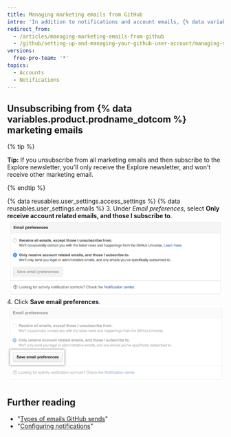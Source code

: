 ```yaml
---
title: Managing marketing emails from GitHub
intro: 'In addition to notifications and account emails, {% data variables.product.prodname_dotcom %} occasionally sends marketing emails with news and information about our products. If you unsubscribe from existing marketing emails, you won''t be included in future campaigns unless you change your {% data variables.product.prodname_dotcom %} email settings.'
redirect_from:
  - /articles/managing-marketing-emails-from-github
  - /github/setting-up-and-managing-your-github-user-account/managing-marketing-emails-from-github
versions:
  free-pro-team: '*'
topics:
  - Accounts
  - Notifications
---
```

## Unsubscribing from {% data variables.product.prodname_dotcom %} marketing emails

{% tip %}

**Tip:** If you unsubscribe from all marketing emails and then subscribe to the Explore newsletter, you'll only receive the Explore newsletter, and won't receive other marketing email.

{% endtip %}

{% data reusables.user_settings.access_settings %}
{% data reusables.user_settings.emails %}
3. Under *Email preferences*, select **Only receive account related emails, and those I subscribe to**.
  ![Screenshot of opting out of marketing email](/assets/images/help/notifications/email_preferences.png)
4. Click **Save email preferences**.
  ![Save email preferences button](/assets/images/help/notifications/save_email_preferences.png)

## Further reading

- "[Types of emails GitHub sends](/articles/types-of-emails-github-sends)"
- "[Configuring notifications](/github/managing-subscriptions-and-notifications-on-github/configuring-notifications)"
